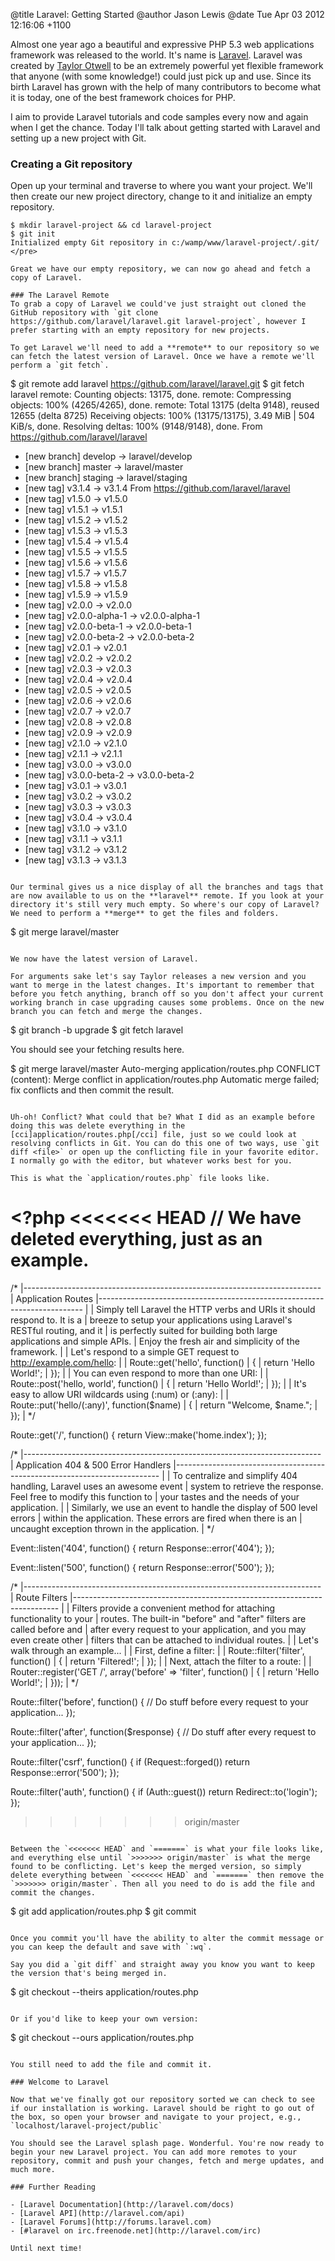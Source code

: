 @title  Laravel: Getting Started
@author Jason Lewis
@date	Tue Apr 03 2012 12:16:06 +1100

Almost one year ago a beautiful and expressive PHP 5.3 web applications framework was released to the world. It's name is [Laravel](http://laravel.com). Laravel was created by [Taylor Otwell](https://twitter.com/#!/taylorotwell) to be an extremely powerful yet flexible framework that anyone (with some knowledge!) could just pick up and use. Since its birth Laravel has grown with the help of many contributors to become what it is today, one of the best framework choices for PHP.

I aim to provide Laravel tutorials and code samples every now and again when I get the chance. Today I'll talk about getting started with Laravel and setting up a new project with Git.


### Creating a Git repository
Open up your terminal and traverse to where you want your project. We'll then create our new project directory, change to it and initialize an empty repository.

~~~~
$ mkdir laravel-project && cd laravel-project
$ git init
Initialized empty Git repository in c:/wamp/www/laravel-project/.git/
</pre>

Great we have our empty repository, we can now go ahead and fetch a copy of Laravel.

### The Laravel Remote
To grab a copy of Laravel we could've just straight out cloned the GitHub repository with `git clone https://github.com/laravel/laravel.git laravel-project`, however I prefer starting with an empty repository for new projects.

To get Laravel we'll need to add a **remote** to our repository so we can fetch the latest version of Laravel. Once we have a remote we'll perform a `git fetch`.

~~~~
$ git remote add laravel https://github.com/laravel/laravel.git
$ git fetch laravel
remote: Counting objects: 13175, done.
remote: Compressing objects: 100% (4265/4265), done.
remote: Total 13175 (delta 9148), reused 12655 (delta 8725)
Receiving objects: 100% (13175/13175), 3.49 MiB | 504 KiB/s, done.
Resolving deltas: 100% (9148/9148), done.
From https://github.com/laravel/laravel
 * [new branch]      develop    -> laravel/develop
 * [new branch]      master     -> laravel/master
 * [new branch]      staging    -> laravel/staging
 * [new tag]         v3.1.4     -> v3.1.4
From https://github.com/laravel/laravel
 * [new tag]         v1.5.0     -> v1.5.0
 * [new tag]         v1.5.1     -> v1.5.1
 * [new tag]         v1.5.2     -> v1.5.2
 * [new tag]         v1.5.3     -> v1.5.3
 * [new tag]         v1.5.4     -> v1.5.4
 * [new tag]         v1.5.5     -> v1.5.5
 * [new tag]         v1.5.6     -> v1.5.6
 * [new tag]         v1.5.7     -> v1.5.7
 * [new tag]         v1.5.8     -> v1.5.8
 * [new tag]         v1.5.9     -> v1.5.9
 * [new tag]         v2.0.0     -> v2.0.0
 * [new tag]         v2.0.0-alpha-1 -> v2.0.0-alpha-1
 * [new tag]         v2.0.0-beta-1 -> v2.0.0-beta-1
 * [new tag]         v2.0.0-beta-2 -> v2.0.0-beta-2
 * [new tag]         v2.0.1     -> v2.0.1
 * [new tag]         v2.0.2     -> v2.0.2
 * [new tag]         v2.0.3     -> v2.0.3
 * [new tag]         v2.0.4     -> v2.0.4
 * [new tag]         v2.0.5     -> v2.0.5
 * [new tag]         v2.0.6     -> v2.0.6
 * [new tag]         v2.0.7     -> v2.0.7
 * [new tag]         v2.0.8     -> v2.0.8
 * [new tag]         v2.0.9     -> v2.0.9
 * [new tag]         v2.1.0     -> v2.1.0
 * [new tag]         v2.1.1     -> v2.1.1
 * [new tag]         v3.0.0     -> v3.0.0
 * [new tag]         v3.0.0-beta-2 -> v3.0.0-beta-2
 * [new tag]         v3.0.1     -> v3.0.1
 * [new tag]         v3.0.2     -> v3.0.2
 * [new tag]         v3.0.3     -> v3.0.3
 * [new tag]         v3.0.4     -> v3.0.4
 * [new tag]         v3.1.0     -> v3.1.0
 * [new tag]         v3.1.1     -> v3.1.1
 * [new tag]         v3.1.2     -> v3.1.2
 * [new tag]         v3.1.3     -> v3.1.3
~~~~

Our terminal gives us a nice display of all the branches and tags that are now available to us on the **laravel** remote. If you look at your directory it's still very much empty. So where's our copy of Laravel? We need to perform a **merge** to get the files and folders.

~~~~
$ git merge laravel/master
~~~~

We now have the latest version of Laravel.

For arguments sake let's say Taylor releases a new version and you want to merge in the latest changes. It's important to remember that before you fetch anything, branch off so you don't affect your current working branch in case upgrading causes some problems. Once on the new branch you can fetch and merge the changes.

~~~~
$ git branch -b upgrade
$ git fetch laravel

You should see your fetching results here.

$ git merge laravel/master
Auto-merging application/routes.php
CONFLICT (content): Merge conflict in application/routes.php
Automatic merge failed; fix conflicts and then commit the result.
~~~~

Uh-oh! Conflict? What could that be? What I did as an example before doing this was delete everything in the [cci]application/routes.php[/cci] file, just so we could look at resolving conflicts in Git. You can do this one of two ways, use `git diff <file>` or open up the conflicting file in your favorite editor. I normally go with the editor, but whatever works best for you.

This is what the `application/routes.php` file looks like.

~~~~
&lt;?php
<<<<<<< HEAD
// We have deleted everything, just as an example.
=======
/*
|--------------------------------------------------------------------------
| Application Routes
|--------------------------------------------------------------------------
|
| Simply tell Laravel the HTTP verbs and URIs it should respond to. It is a
| breeze to setup your applications using Laravel's RESTful routing, and it
| is perfectly suited for building both large applications and simple APIs.
| Enjoy the fresh air and simplicity of the framework.
|
| Let's respond to a simple GET request to http://example.com/hello:
|
|		Route::get('hello', function()
|		{
|			return 'Hello World!';
|		});
|
| You can even respond to more than one URI:
|
|		Route::post('hello, world', function()
|		{
|			return 'Hello World!';
|		});
|
| It's easy to allow URI wildcards using (:num) or (:any):
|
|		Route::put('hello/(:any)', function($name)
|		{
|			return "Welcome, $name.";
|		});
|
*/

Route::get('/', function()
{
	return View::make('home.index');
});

/*
|--------------------------------------------------------------------------
| Application 404 & 500 Error Handlers
|--------------------------------------------------------------------------
|
| To centralize and simplify 404 handling, Laravel uses an awesome event
| system to retrieve the response. Feel free to modify this function to
| your tastes and the needs of your application.
|
| Similarly, we use an event to handle the display of 500 level errors
| within the application. These errors are fired when there is an
| uncaught exception thrown in the application.
|
*/

Event::listen('404', function()
{
	return Response::error('404');
});

Event::listen('500', function()
{
	return Response::error('500');
});

/*
|--------------------------------------------------------------------------
| Route Filters
|--------------------------------------------------------------------------
|
| Filters provide a convenient method for attaching functionality to your
| routes. The built-in "before" and "after" filters are called before and
| after every request to your application, and you may even create other
| filters that can be attached to individual routes.
|
| Let's walk through an example...
|
| First, define a filter:
|
|		Route::filter('filter', function()
|		{
|			return 'Filtered!';
|		});
|
| Next, attach the filter to a route:
|
|		Router::register('GET /', array('before' => 'filter', function()
|		{
|			return 'Hello World!';
|		}));
|
*/

Route::filter('before', function()
{
	// Do stuff before every request to your application...
});

Route::filter('after', function($response)
{
	// Do stuff after every request to your application...
});

Route::filter('csrf', function()
{
	if (Request::forged()) return Response::error('500');
});

Route::filter('auth', function()
{
	if (Auth::guest()) return Redirect::to('login');
});
>>>>>>> origin/master
~~~~

Between the `<<<<<<< HEAD` and `=======` is what your file looks like, and everything else until `>>>>>>> origin/master` is what the merge found to be conflicting. Let's keep the merged version, so simply delete everything between `<<<<<<< HEAD` and `=======` then remove the `>>>>>>> origin/master`. Then all you need to do is add the file and commit the changes.

~~~~
$ git add application/routes.php
$ git commit
~~~~

Once you commit you'll have the ability to alter the commit message or you can keep the default and save with `:wq`.

Say you did a `git diff` and straight away you know you want to keep the version that's being merged in.

~~~~
$ git checkout --theirs application/routes.php
~~~~

Or if you'd like to keep your own version:

~~~~
$ git checkout --ours application/routes.php
~~~~

You still need to add the file and commit it.

### Welcome to Laravel

Now that we've finally got our repository sorted we can check to see if our installation is working. Laravel should be right to go out of the box, so open your browser and navigate to your project, e.g., `localhost/laravel-project/public`

You should see the Laravel splash page. Wonderful. You're now ready to begin your new Laravel project. You can add more remotes to your repository, commit and push your changes, fetch and merge updates, and much more.

### Further Reading

- [Laravel Documentation](http://laravel.com/docs)
- [Laravel API](http://laravel.com/api)
- [Laravel Forums](http://forums.laravel.com)
- [#laravel on irc.freenode.net](http://laravel.com/irc)

Until next time!